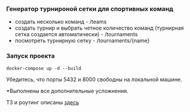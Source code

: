 ### Генератор турнироной сетки для спортивных команд
+ создать несколько команд - /teams
+ создать турнир и выбрать четное количество команд (турнирная сетка создается автоматически) - /tournaments
+ посмотреть турнирную сетку - /tournaments/{name}

### Запуск проекта
```
docker-compose up -d --build
```
Убедитесь,  что порты 5432 и 8000 свободны на локальной машине.

*Выполнены все дополнительные усложнения.

ТЗ и роутинг описаны [здесь](https://docs.google.com/document/d/10f6Sp7Rh9nGPl7AW1lHGKWq-bgpSsbOeYjkdUPHlcyA/edit)


